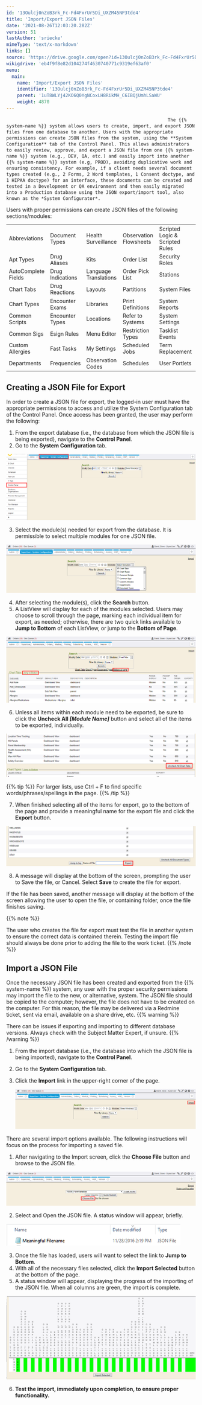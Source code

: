 ```yaml
---
id: '13Oulcj0nZoB3rk_Fc-Fd4FxrUr5Di_UXZM45NP3tde4'
title: 'Import/Export JSON Files'
date: '2021-08-26T12:03:20.282Z'
version: 51
lastAuthor: 'sriecke'
mimeType: 'text/x-markdown'
links: []
source: 'https://drive.google.com/open?id=13Oulcj0nZoB3rk_Fc-Fd4FxrUr5Di_UXZM45NP3tde4'
wikigdrive: 'eb4f9f8e82d104274f4630740771c9319ef63af0'
menu:
  main:
    name: 'Import/Export JSON Files'
    identifier: '13Oulcj0nZoB3rk_Fc-Fd4FxrUr5Di_UXZM45NP3tde4'
    parent: '1uT8WLYj42KO6Q0YgNCoxLH8RikMH_C6IBQjUmhLSaWU'
    weight: 4870
---
```

                                                                The {{% system-name %}} system allows users to create, import, and export JSON files from one database to another. Users with the appropriate permissions can create JSON files from the system, using the **System Configuration** tab of the Control Panel. This allows administrators to easily review, approve, and export a JSON file from one {{% system-name %}} system (e.g., DEV, QA, etc.) and easily import into another  {{% system-name %}} system (e.g, PROD), avoiding duplicative work and ensuring consistency. For example, if a client needs several document types created (e.g., 2 Forms, 2 Word templates, 1 Consent doctype, and 1 HIPAA doctype) for an interface, these documents can be created and tested in a Development or QA environment and then easily migrated into a Production database using the JSON export/import tool, also known as the *System Configurator*.
Users with proper permissions can create JSON files of the following sections/modules:

<table>
<tr>
<td>Abbreviations</td>
<td>Document Types</td>
<td>Health Surveillance</td>
<td>Observation Flowsheets</td>
<td>Scripted Logic & Scripted Rules</td>
</tr>
<tr>
<td>Apt Types</td>
<td>Drug Aliases</td>
<td>Kits</td>
<td>Order List</td>
<td>Security Roles</td>
</tr>
<tr>
<td>AutoComplete Fields</td>
<td>Drug Indications</td>
<td>Language Translations</td>
<td>Order Pick List</td>
<td>Stations</td>
</tr>
<tr>
<td>Chart Tabs</td>
<td>Drug Reactions</td>
<td>Layouts</td>
<td>Partitions</td>
<td>System Files</td>
</tr>
<tr>
<td>Chart Types</td>
<td>Encounter Exams</td>
<td>Libraries</td>
<td>Print Definitions</td>
<td>System Reports</td>
</tr>
<tr>
<td>Common Scripts</td>
<td>Encounter Types</td>
<td>Locations</td>
<td>Refer to Systems</td>
<td>System Settings</td>
</tr>
<tr>
<td>Common Sigs</td>
<td>Esign Rules</td>
<td>Menu Editor</td>
<td>Restriction Types</td>
<td>Tasklist Events</td>
</tr>
<tr>
<td>Custom Allergies</td>
<td>Fast Tasks</td>
<td>My Settings</td>
<td>Scheduled Jobs</td>
<td>Term Replacement</td>
</tr>
<tr>
<td>Departments</td>
<td>Frequencies</td>
<td>Observation Codes</td>
<td>Schedules</td>
<td>User Portlets</td>
</tr>

</table>

## Creating a JSON File for Export

In order to create a JSON file for export, the logged-in user must have the appropriate permissions to access and utilize the System Configuration tab of the Control Panel. Once access has been granted, the user may perform the following:
1. From the export database (i.e., the database from which the JSON file is being exported), navigate to the <strong>Control Panel</strong>.
2. Go to the <strong>System Configuration</strong> tab.

![](import-export-json-files.assets/1000020100000551000001D912D43247AA7F162E.png)

3. Select the module(s) needed for export from the database. It is permissible to select multiple modules for one JSON file.

![](import-export-json-files.assets/10000201000004BF000001360BAABE1718DA9FD1.png)

4. After selecting the module(s), click the <strong>Search</strong> button.
5. A ListView will display for each of the modules selected. Users may choose to scroll through the page, marking each individual item for export, as needed; otherwise, there are two quick links available to <strong>Jump to Bottom</strong> of each ListView, or jump to the <strong>Bottom of Page</strong>.

![](import-export-json-files.assets/10000201000004AB0000019F25483AD575C2808B.png)

6. Unless all items within each module need to be exported, be sure to click the <strong>Uncheck All </strong><strong><em>[Module Name]</em></strong><em> </em>button and select all of the items to be exported, individually.

![](import-export-json-files.assets/10000201000004990000010D056576D227C01D37.png)

{{% tip %}}
For larger lists, use Ctrl + F to find specific words/phrases/spellings in the page.
{{% /tip %}}

7. When finished selecting all of the items for export, go to the bottom of the page and provide a meaningful name for the export file and click the <strong>Export</strong> button.

![](import-export-json-files.assets/10000201000004AC000000FBD6E00770E211F541.png)

8. A message will display at the bottom of the screen, prompting the user to Save the file, or Cancel. Select <strong>Save</strong> to create the file for export. 

If the file has been saved, another message will display at the bottom of the screen allowing the user to open the file, or containing folder, once the file finishes saving.

{{% note %}}

The user who creates the file for export must test the file in another system to ensure the correct data is contained therein. Testing the import file should always be done prior to adding the file to the work ticket.
{{% /note %}}

## Import a JSON File

Once the necessary JSON file has been created and exported from the {{% system-name %}} system, any user with the proper security permissions may import the file to the new, or alternative, system. The JSON file should be copied to the computer; however, the file does not have to be created on the computer. For this reason, the file may be delivered via a Redmine ticket, sent via email, available on a share drive, etc.
{{% warning %}}

There can be issues if exporting and importing to different database versions. Always check with the Subject Matter Expert, if unsure.
{{% /warning %}}
1. From the import database (i.e., the database into which the JSON file is being imported), navigate to the <strong>Control Panel</strong>.
2. Go to the <strong>System Configuration</strong> tab.
3. Click the <strong>Import</strong> link in the upper-right corner of the page.



   <img src="import-export-json-files.assets/10000201000004BF0000010C26D18269536BC031.png" />

There are several import options available. The following instructions will focus on the process for importing a saved file.
1. After navigating to the Import screen, click the <strong>Choose File</strong> button and browse to the JSON file.

![](import-export-json-files.assets/10000201000004BF000000DA966491F91774234D.png)

2. Select and Open the JSON file. A status window will appear, briefly.

![](import-export-json-files.assets/10000201000001CF0000003AC0B7D2620C9867C2.png)

3. Once the file has loaded, users will want to select the link to <strong>Jump to Bottom</strong>.
4. With all of the necessary files selected, click the <strong>Import Selected</strong> button at the bottom of the page.
5. A status window will appear, displaying the progress of the importing of the JSON file. When all columns are green, the import is complete.

![](import-export-json-files.assets/10000201000004A200000209ECE3F3CA89215354.png)

6. <strong>Test the import, immediately upon completion, to ensure proper functionality.</strong>
